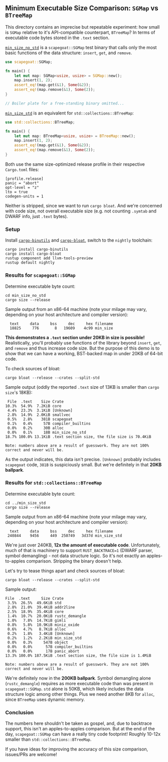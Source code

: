 ## Minimum Executable Size Comparison: `SGMap` vs `BTreeMap`

This directory contains an imprecise but repeatable experiment: how small is `SGMap` relative to it's API-compatible counterpart, `BTreeMap`?
In terms of executable code bytes stored in the `.text` section.

[`min_size_no_std`](./min_size_no_std/src/main.rs) is a `scapegoat::SGMap` test binary that calls only the most basic functions of the data structure: `insert`, `get`, and `remove`.

```rust
use scapegoat::SGMap;

fn main() {
    let mut map: SGMap<usize, usize> = SGMap::new();
    map.insert(1, 2);
    assert_eq!(map.get(&1), Some(&2));
    assert_eq!(map.remove(&1), Some(2));
}

// Boiler plate for a free-standing binary omitted...
```

[`min_size_std`](./min_size_std/src/main.rs) is an equivalent for `std::collections::BTreeMap`:

```rust
use std::collections::BTreeMap;

fn main() {
    let mut map: BTreeMap<usize, usize> = BTreeMap::new();
    map.insert(1, 2);
    assert_eq!(map.get(&1), Some(&2));
    assert_eq!(map.remove(&1), Some(2));
}
```

Both use the same size-optimized release profile in their respective `Cargo.toml` files:

```
[profile.release]
panic = "abort"
opt-level = "z"
lto = true
codegen-units = 1
```

Neither is stripped, since we want to run `cargo bloat`.
And we're concerned with code size, not overall executable size (e.g. not counting `.symtab` and DWARF info, just `.text` bytes).

### Setup

Install [`cargo-binutils`](https://github.com/rust-embedded/cargo-binutils) and [`cargo-bloat`](https://github.com/RazrFalcon/cargo-bloat), switch to the `nightly` toolchain:

```
cargo install cargo-binutils
cargo install cargo-bloat
rustup component add llvm-tools-preview
rustup default nightly
```

### Results for `scapegoat::SGMap`

Determine executable byte count:

```
cd min_size_no_std
cargo size --release
```

Sample output from an x86-64 machine (note your milage may vary, depending on your host architecture and compiler version):

```
  text	   data	    bss	    dec	    hex	filename
  18825	    776	      8	  19609	   4c99	min_size
```

**This demonstrates a `.text` section under 20KB in size is possible!**
Realistically, you'll probably use functions of the library beyond `insert`, `get`, and `remove` and thus increase code size.
But the purpose of this demo is to show that we can have a working, BST-backed map in under 20KB of 64-bit code.

To check sources of bloat:

```
cargo bloat --release --crates --split-std
```

Sample output (oddly the reported `.text` size of 13KB is smaller than `cargo size`'s 18KB):

```
 File  .text    Size Crate
10.3%  54.9%  7.2KiB core
 4.4%  23.3%  3.1KiB [Unknown]
 2.8%  14.9%  2.0KiB smallvec
 0.5%   2.8%    381B scapegoat
 0.1%   0.4%     57B compiler_builtins
 0.0%   0.2%     30B alloc
 0.0%   0.1%     18B min_size_no_std
18.7% 100.0% 13.1KiB .text section size, the file size is 70.4KiB

Note: numbers above are a result of guesswork. They are not 100% correct and never will be.
```

As the output indicates, this data isn't precise.
`[Unknown]` probably includes `scapegoat` code, `381B` is suspiciously small.
But we're definitely in that **20KB ballpark**.

### Results for `std::collections::BTreeMap`

Determine executable byte count:

```
cd ../min_size_std
cargo size --release
```

Sample output from an x86-64 machine (note your milage may vary, depending on your host architecture and compiler version):

```
  text	   data	    bss	    dec	    hex	filename
 240844	   9456	    449	 250749	  3d37d	min_size_std
```

We're just over 240KB, **12x the amount of executable code**.
Unfortunately, much of that is machinery to support `RUST_BACKTRACE=1` (DWARF parser, symbol demangling) - not data structure logic.
So it's not exactly an apples-to-apples comparison.
Stripping the binary doesn't help.

Let's try to tease things apart and check sources of bloat:

```
cargo bloat --release --crates --split-std
```

Sample output:

```
File  .text     Size Crate
 3.5%  26.5%  49.6KiB std
 2.8%  21.0%  39.4KiB addr2line
 2.5%  18.9%  35.4KiB core
 1.4%  10.7%  20.0KiB rustc_demangle
 1.0%   7.8%  14.7KiB gimli
 0.8%   5.8%  10.9KiB miniz_oxide
 0.6%   4.7%   8.7KiB alloc
 0.2%   1.8%   3.4KiB [Unknown]
 0.2%   1.2%   2.2KiB min_size_std
 0.0%   0.3%     547B object
 0.0%   0.0%      57B compiler_builtins
 0.0%   0.0%      17B panic_abort
13.3% 100.0% 187.5KiB .text section size, the file size is 1.4MiB

Note: numbers above are a result of guesswork. They are not 100% correct and never will be.
```

We're definitely now in the **200KB ballpark**.
Symbol demangling alone (`rustc_demangle`) requires as more executable code than was present in `scapegoat::SGMap`.
`std` alone is 50KB, which likely includes the data structure logic among other things.
Plus we need another 8KB for `alloc`, since `BTreeMap` uses dynamic memory.

### Conclusion

The numbers here shouldn't be taken as gospel, and, due to backtrace support, this isn't an apples-to-apples comparison.
But at the end of the day, `scapegoat::SGMap` can have a really tiny code footprint!
Roughly 10-12x smaller than `std::collections::BTreeMap`.

If you have ideas for improving the accuracy of this size comparison, issues/PRs are welcome!